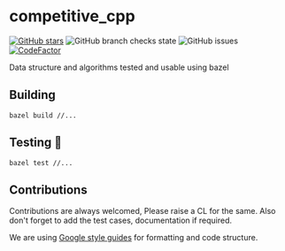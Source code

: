 # competitive_cpp
[![GitHub stars](https://img.shields.io/github/stars/rishabhdeepsingh/competitive_cpp?style=for-the-badge)](https://github.com/rishabhdeepsingh/competitive_cpp/stargazers) ![GitHub branch checks state](https://img.shields.io/github/checks-status/rishabhdeepsingh/competitive_cpp/main?style=for-the-badge) ![GitHub issues](https://img.shields.io/github/issues/rishabhdeepsingh/competitive_cpp?style=for-the-badge) [![CodeFactor](https://www.codefactor.io/repository/github/rishabhdeepsingh/competitive_cpp/badge/main)](https://www.codefactor.io/repository/github/rishabhdeepsingh/competitive_cpp/overview/main)

Data structure and algorithms tested and usable using bazel

## Building

```
bazel build //...
```

## Testing 🧪

```
bazel test //...
```

## Contributions

Contributions are always welcomed, Please raise a CL for the same. Also don't forget to add the test cases,
documentation if required.

We are using [Google style guides](https://google.github.io/styleguide/cppguide.html) for formatting and code structure.

